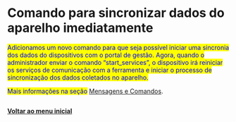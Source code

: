 # Comando para sincronizar dados do aparelho imediatamente

<mark style="color:blue;">Adicionamos um novo comando para que seja possível iniciar uma sincronia dos dados do dispositivos com o portal de gestão. Agora, quando o administrador enviar o comando “start\_services”, o dispositivo irá reiniciar os serviços de comunicação com a ferramenta e iniciar o processo de sincronização dos dados coletados no aparelho.</mark>

<mark style="color:blue;">Mais informações na seção</mark> [Mensagens e Comandos](../../portal/mensagens-e-comandos/).

<figure><img src="https://lh7-rt.googleusercontent.com/docsz/AD_4nXfyeGOHPCsDRjNBIsI6I1rv-okDRV6GOkgqjm7VbR_kbuGyO50gmaSgLaaVTj0IxW24TNtjiCtZgXzhFiadE_VD_W-Xj8FPZ-_3tL0_lHeiL-19Clv0IcaVoJgoE3bsmS4TrlyDC4Jc5UM7D6CEtW5ITssC?key=xUO5MRYdlUSotcmGmBClsw" alt=""><figcaption></figcaption></figure>

[**Voltar ao menu inicial**](./)
